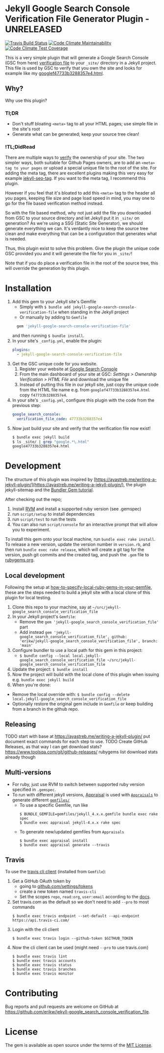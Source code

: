 # Jekyll Google Search Console Verification File Generator Plugin - UNRELEASED
[![Travis Build Status](https://img.shields.io/travis/erikw/jekyll-google_search_console_verification_file/main?logo=travis)](https://travis-ci.com/erikw/jekyll-google_search_console_verification_file)
[![Code Climate Maintainability](https://api.codeclimate.com/v1/badges/59050f3f66ed1f1ee32e/maintainability)](https://codeclimate.com/github/erikw/jekyll-google_search_console_verification_file/maintainability)
[![Code Climate Test Coverage](https://api.codeclimate.com/v1/badges/59050f3f66ed1f1ee32e/test_coverage)](https://codeclimate.com/github/erikw/jekyll-google_search_console_verification_file/test_coverage)




This is a very simple plugin that will generate a Google Search Console (GSC from here) [verification file](https://support.google.com/webmasters/answer/9008080?hl=en) to your `_site/` directory in a Jekyll project. This file is used by GSC to verify that you own the site and looks for example like my [googlef47733b3288357e4.html](https://erikw.me/googlef47733b3288357e4.html).

## Why?
Why use this plugin?

### Tl;DR
* Don't stuff bloating `<meta>` tag to all your HTML pages; use simple file in the site's root
* Generate what can be generated; keep your source tree clean!


### !TL;DidRead
There are multiple ways to [verify](https://support.google.com/webmasters/answer/9008080?hl=en) the ownership of your site. The two simpler ways, both suitable for Github Pages owners, are to add an `<meta> tag to your pages` or upload a special unique file to the root of the site. For adding the meta tag, there are excellent plugins making this very easy for example [jekyll-seo-tag](http://jekyll.github.io/jekyll-seo-tag/usage/). If you want to the meta tag, I recommend this plugin.

However if you feel that it's bloated to add this `<meta>` tag to the header all you pages, keeping file size and page load speed in mind, you may one to go for the file based verification method instead.

So with the file based method, why not just add the file you downloaded from GSC to your source directory and let Jekyll put it in `_site/` on generation? As we're using a SSG (Static Site Generator), we should generate everything we can. It's verdantly nice to keep the source tree clean and make everything that can be a configuration that generates what is needed.

Thus, this plugin exist to solve this problem. Give the plugin the unique code GSC provided you and it will generate the file for you in `_site/`!

Note that if you do place a verification file in the root of the source tree, this will override the generation by this plugin.

# Installation
1. Add this gem to your Jekyll site's Gemfile
   - Simply with `$ bundle add jekyll-google-search-console-verification-file` when standing in the Jekyll project
   - Or manually by adding to `Gemfile`
   ```ruby
     gem 'jekyll-google-search-console-verification-file'
   ```
   and then running `$ bundle install`.
1. In your site's `_config.yml`, enable the plugin:
   ```yml
   plugins:
     - jekyll-google-search-console-verification-file
   ```
1. Get the GSC unique code for you website.
   1. Register your website at [Google Search Console](https://search.google.com/search-console?resource_id=https://erikw.me/)
   1. From the main dashboard of your site at GSC: _Settings > Ownership Verification > HTML File_ and download the unique file
   1. Instead of putting this file in our jekyll site, just copy the unique code from the HTML file name e.g. from `googlef47733b3288357e4.html` copy `f47733b3288357e4`.
1. In your site's `_config.yml`, configure this plugin with the code from the previous step:
   ```yml
   google_search_console:
     verification_file_code: 47733b3288357e4
   ```
1. Now just build your site and verify that the verification file now exist!
   ```bash
   $ bundle exec jekyll build
   $ ls _site/ | grep "google.*\.html"
   google47733b3288357e4.html
   ```

# Development
The structure of this plugin was inspired by [https://ayastreb.me/writing-a-jekyll-plugin/](https://ayastreb.me/writing-a-jekyll-plugin/), the plugin jekyll-sitemap and the [Bundler Gem tutorial](https://bundler.io/guides/creating_gem.html).

After checking out the repo;
1. Install [RVM](https://rvm.io/rvm/install) and install a supported ruby version (see .gemspec)
1. run `script/setup` to install dependencies
1. run `script/test` to run the tests
1.  You can also run `script/console` for an interactive prompt that will allow you to experiment.

To install this gem onto your local machine, run `bundle exec rake install`. To release a new version, update the version number in `version.rb`, and then run `bundle exec rake release`, which will create a git tag for the version, push git commits and the created tag, and push the `.gem` file to [rubygems.org](https://rubygems.org).


## Local development
Following the setup at [how-to-specify-local-ruby-gems-in-your-gemfile](https://rossta.net/blog/how-to-specify-local-ruby-gems-in-your-gemfile.html), these are the steps needed to build a jekyll site with a local clone of this plugin for local testing.

1. Clone this repo to your machine, say at `~/src/jekyll-google_search_console_verification_file`
1. In your Jekyll project's `Gemfile`:
   - Remove the `gem 'jekyll-google_search_console_verification_file'` part
   - Add instead `gem 'jekyll-google_search_console_verification_file', github: 'erikw/jekyll-google_search_console_verification_file', branch: 'main'`
1. Configure bundler to use a local path for this gem in this project:
   - `$ bundle config --local local.jekyll-google_search_console_verification_file ~/src/jekyll-google_search_console_verification_file`
1. Update the project: `$ bundle install`
1. Now the project will build with the local clone of this plugin when issuing e.g. `bundle exec jekyll build`
1. When you're done:
  - Remove the local override with: `$ bundle config --delete local.jekyll-google_search_console_verification_file`
  - Optionally restore the original gem include in `Gemfile` or keep building from a branch in the github repo.

## Releasing
TODO start with base at https://ayastreb.me/writing-a-jekyll-plugin/ put document exact commands for each step to use.
TODO Create GitHub Releases, as that way I can get download stats? https://www.toolsqa.com/git/github-releases/ rubygems list download stats already though

## Multi-versions
* For ruby, just use RVM to switch between supported ruby version specified in `.gemspec`.
* To run with different jekyll versions, [Appraisal](https://github.com/thoughtbot/appraisal) is used with [`Appraisals`](Appraisals) to generate different [`gemfiles/`](gemfiles/)
   - To use a specific Gemfile, run like
      ```console
      $ BUNDLE_GEMFILE=gemfiles/jekyll_4.x.x.gemfile bundle exec rake spec
      $ bundle exec appraisal jekyll-4.x.x rake spec
      ```
   - To generate new/updated gemfiles from `Appraisals`
      ```console
      $ bundle exec appraisal install
      $ bundle exec appraisal generate --travis
      ```

## Travis
To use the [travis cli client](https://github.com/travis-ci/travis.rb) (installed from `Gemfile`):
1. Get a GitHub OAuth token by
   - going to [github.com/settings/tokens](https://github.com/settings/tokens)
   - create a new token named `travis-cli`
   - Set the scopes `repo`, `read:org`, `user:email` according to the [docs](https://docs.travis-ci.com/user/github-oauth-scopes).
1. Set travis.com as the default so we don't need to add `--pro` to most commands
   ```console
   $ bundle exec travis endpoint --set-default --api-endpoint https://api.travis-ci.com/
   ```
1. Login with the cli client
   ```console
   $ bundle exec travis login --github-token $GITHUB_TOKEN
   ```
1. Now the cli client can be used (might need `--pro` to use travis.com)
   ```console
   $ bundle exec travis lint
   $ bundle exec travis accounts
   $ bundle exec travis status
   $ bundle exec travis branches
   $ bundle exec travis monitor
   ```

# Contributing
Bug reports and pull requests are welcome on GitHub at https://github.com/erikw/jekyll-google_search_console_verification_file.

# License
The gem is available as open source under the terms of the [MIT License](https://opensource.org/licenses/MIT).

